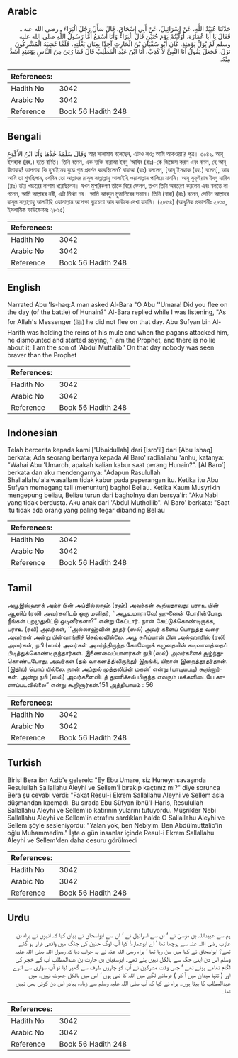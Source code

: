 ## Arabic


<div dir="rtl" lang="ar" style={{fontSize:'larger',backgroundColor:'#f8f9fa',padding:20}}>
حَدَّثَنَا عُبَيْدُ اللَّهِ، عَنْ إِسْرَائِيلَ، عَنْ أَبِي إِسْحَاقَ، قَالَ سَأَلَ رَجُلٌ الْبَرَاءَ ـ رضى الله عنه ـ فَقَالَ يَا أَبَا عُمَارَةَ، أَوَلَّيْتُمْ يَوْمَ حُنَيْنٍ قَالَ الْبَرَاءُ وَأَنَا أَسْمَعُ أَمَّا رَسُولُ اللَّهِ صلى الله عليه وسلم لَمْ يُوَلِّ يَوْمَئِذٍ، كَانَ أَبُو سُفْيَانَ بْنُ الْحَارِثِ آخِذًا بِعِنَانِ بَغْلَتِهِ، فَلَمَّا غَشِيَهُ الْمُشْرِكُونَ نَزَلَ، فَجَعَلَ يَقُولُ أَنَا النَّبِيُّ لاَ كَذِبْ، أَنَا ابْنُ عَبْدِ الْمُطَّلِبْ قَالَ فَمَا رُئِيَ مِنَ النَّاسِ يَوْمَئِذٍ أَشَدُّ مِنْهُ‏.‏
</div>
<div style={{backgroundColor:'#f8f9fa',padding:20, marginBottom: 10}}><table> <thead> <tr> <th>References:</th> <th></th> </tr> </thead> <tbody><tr><td>Hadith No</td><td>3042</td></tr><tr><td>Arabic No</td><td>3042</td></tr><tr><td>Reference</td><td>Book 56 Hadith 248</td></tr></tbody></table></div>

## Bengali


<div dir="ltr" lang="bn" style={{fontSize:'larger',backgroundColor:'#f8f9fa',padding:20}}>
وَقَالَ سَلَمَةُ خُذْهَا وَأَنَا ابْنُ الأَكْوَعِ আর সালামাহ বলেছেন, এটাও লও; আমি আকওয়া‘র পুত্র। ৩০৪২. আবূ ইসহাক (রহ.) হতে বর্ণিত। তিনি বলেন, এক ব্যক্তি বারাআ ইবনু ‘আযিব (রাঃ)-কে জিজ্ঞেস করল এবং বলল, হে আবূ উমারাহ! আপনারা কি হুনাইনের যুদ্ধে পৃষ্ঠ প্রদর্শন করেছিলেন? বারাআ (রাঃ) বললেন, [আবূ ইসহাক (রহ.) বলেন], আর আমি তা শুনছিলাম, সেদিন তো আল্লাহর রাসূল সাল্লাল্লাহু আলাইহি ওয়াসাল্লাম পালিয়ে যাননি। আবূ সুফ্ইয়ান ইবনু হারিস (রাঃ) তাঁর খচ্চরের লাগাম ধরেছিলেন। যখন মুশরিকগণ তাঁকে ঘিরে ফেলল, তখন তিনি অবতরণ করলেন এবং বলতে লাগলেন, আমি আল্লাহর নবী, এটা মিথ্যা নয়। আমি আবদুল মুত্তালিবের সন্তান। তিনি (বারা) (রাঃ) বলেন, সেদিন আল্লাহর রাসূল সাল্লাল্লাহু আলাইহি ওয়াসাল্লাম অপেক্ষা দৃঢ়চেতা আর কাউকে দেখা যায়নি। (২৮৬৪) (আধুনিক প্রকাশনীঃ ২৮১৫, ইসলামিক ফাউন্ডেশনঃ ২৮২৫)
</div>
<div style={{backgroundColor:'#f8f9fa',padding:20, marginBottom: 10}}><table> <thead> <tr> <th>References:</th> <th></th> </tr> </thead> <tbody><tr><td>Hadith No</td><td>3042</td></tr><tr><td>Arabic No</td><td>3042</td></tr><tr><td>Reference</td><td>Book 56 Hadith 248</td></tr></tbody></table></div>

## English


<div dir="ltr" lang="en" style={{fontSize:'larger',backgroundColor:'#f8f9fa',padding:20}}>
Narrated Abu 'Is-haq:A man asked Al-Bara "O Abu ''Umara! Did you flee on the day (of the battle) of Hunain?" Al-Bara replied while I was listening, "As for Allah's Messenger (ﷺ) he did not flee on that day. Abu Sufyan bin Al- Harith was holding the reins of his mule and when the pagans attacked him, he dismounted and started saying, 'I am the Prophet, and there is no lie about it; I am the son of 'Abdul Muttalib.' On that day nobody was seen braver than the Prophet
</div>
<div style={{backgroundColor:'#f8f9fa',padding:20, marginBottom: 10}}><table> <thead> <tr> <th>References:</th> <th></th> </tr> </thead> <tbody><tr><td>Hadith No</td><td>3042</td></tr><tr><td>Arabic No</td><td>3042</td></tr><tr><td>Reference</td><td>Book 56 Hadith 248</td></tr></tbody></table></div>

## Indonesian


<div dir="ltr" lang="id" style={{fontSize:'larger',backgroundColor:'#f8f9fa',padding:20}}>
Telah bercerita kepada kami ['Ubaidullah] dari [Isro'il] dari [Abu Ishaq] berkata; Ada seorang bertanya kepada Al Baro' radliallahu 'anhu, katanya: "Wahai Abu 'Umaroh, apakah kalian kabur saat perang Hunain?". [Al Baro'] berkata dan aku mendengarnya: "Adapun Rasulullah Shallallahu'alaiwasallam tidak kabur pada peperangan itu. Ketika itu Abu Sufyan memegang tali (menuntun) baghol Beliau. Ketika Kaum Musyrikin mengepung beliau, Beliau turun dari bagholnya dan bersya'ir: "Aku Nabi yang tidak berdusta. Aku anak dari 'Abdul Muthollib". Al Baro' berkata: "Saat itu tidak ada orang yang paling tegar dibanding Beliau
</div>
<div style={{backgroundColor:'#f8f9fa',padding:20, marginBottom: 10}}><table> <thead> <tr> <th>References:</th> <th></th> </tr> </thead> <tbody><tr><td>Hadith No</td><td>3042</td></tr><tr><td>Arabic No</td><td>3042</td></tr><tr><td>Reference</td><td>Book 56 Hadith 248</td></tr></tbody></table></div>

## Tamil


<div dir="ltr" lang="ta" style={{fontSize:'larger',backgroundColor:'#f8f9fa',padding:20}}>
அபூஇஸ்ஹாக் அம்ர் பின் அப்தில்லாஹ் (ரஹ்) அவர்கள் கூறியதாவது: பராஉ பின் ஆஸிப் (ரலி) அவர்களிடம் ஒரு மனிதர், ‘‘அபூஉமாராவே! ஹுனைன் போரின்போது நீங்கள் புறமுதுகிட்டு ஓடினீர்களா?” என்று கேட்டார். நான் கேட்டுக்கொண்டிருக்க, பராஉ (ரலி) அவர்கள், ‘‘அல்லாஹ்வின் தூதர் (ஸல்) அவர் களைப் பொறுத்த வரை அவர்கள் அன்று பின்வாங்கிச் செல்லவில்லை. அபூ சுஃப்யான் பின் அல்ஹாரிஸ் (ரலி) அவர்கள், நபி (ஸல்) அவர்கள் அமர்ந்திருந்த கோவேறுக் கழுதையின் கடிவாளத்தைப் பிடித்துக்கொண்டிருந்தார்கள். இணைவைப்பாளர்கள் நபி (ஸல்) அவர்களைச் சூழ்ந்துகொண்டபோது, அவர்கள் (தம் வாகனத்திலிருந்து) இறங்கி, யிநான் இறைத்தூதர்தான். (இதில்) பொய் யில்லை. நான் அப்துல் முத்தலிபின் மகன்’ என்று (பாடியபடி) கூறினார்கள். அன்று நபி (ஸல்) அவர்களைவிடத் துணிச்சல் மிகுந்த எவரும் மக்களிடையே காணப்படவில்லை” என்று கூறினார்கள்.151 அத்தியாயம் : 56
</div>
<div style={{backgroundColor:'#f8f9fa',padding:20, marginBottom: 10}}><table> <thead> <tr> <th>References:</th> <th></th> </tr> </thead> <tbody><tr><td>Hadith No</td><td>3042</td></tr><tr><td>Arabic No</td><td>3042</td></tr><tr><td>Reference</td><td>Book 56 Hadith 248</td></tr></tbody></table></div>

## Turkish


<div dir="ltr" lang="tr" style={{fontSize:'larger',backgroundColor:'#f8f9fa',padding:20}}>
Birisi Bera ibn Azib'e gelerek: "Ey Ebu Umare, siz Huneyn savaşında Resulullah Sallallahu Aleyhi ve Sellem'İ bırakıp kaçtınız mı?" diye sorunca Bera şu cevabı verdi: "Fakat Resul-i Ekrem Sallallahu Aleyhi ve Sellem asla düşmandan kaçmadı. Bu sırada Ebu Süfyan ibnü'l-Haris, Resulullah Sallallahu Aleyhi ve Sellem'ib katırının yularını tutuyordu. Müşrikler Nebi Sallallahu Aleyhi ve Sellem'in etrafını sardıkları halde O Sallallahu Aleyhi ve Sellem şöyle sesleniyordu: "Yalan yok, ben Nebiyim. Ben Abdülmuttalib'in oğlu Muhammedim." İşte o gün insanlar içinde ResuI-i Ekrem Sallallahu Aleyhi ve Sellem'den daha cesuru görülmedi
</div>
<div style={{backgroundColor:'#f8f9fa',padding:20, marginBottom: 10}}><table> <thead> <tr> <th>References:</th> <th></th> </tr> </thead> <tbody><tr><td>Hadith No</td><td>3042</td></tr><tr><td>Arabic No</td><td>3042</td></tr><tr><td>Reference</td><td>Book 56 Hadith 248</td></tr></tbody></table></div>

## Urdu


<div dir="rtl" lang="ur" style={{fontSize:'larger',backgroundColor:'#f8f9fa',padding:20}}>
ہم سے عبیداللہ بن موسیٰ نے ‘ ان سے اسرائیل نے ‘ ان سے ابواسحاق نے بیان کیا کہ انہوں نے براء بن عازب رضی اللہ عنہ سے پوچھا تھا ‘ اے ابوعمارہ! کیا آپ لوگ حنین کی جنگ میں واقعی فرار ہو گئے تھے؟ ابواسحاق نے کہا میں سن رہا تھا ‘ براء رضی اللہ عنہ نے یہ جواب دیا کہ رسول اللہ صلی اللہ علیہ وسلم اس دن اپنی جگہ سے بالکل نہیں ہٹے تھے۔ ابوسفیان بن حارث بن عبدالمطلب آپ کے خچر کی لگام تھامے ہوئے تھے ‘ جس وقت مشرکین نے آپ کو چاروں طرف سے گھیر لیا تو آپ سواری سے اترے اور ( تنہا میدان میں آ کر ) فرمانے لگے میں اللہ کا نبی ہوں ‘ اس میں بالکل جھوٹ نہیں۔ میں عبدالمطلب کا بیٹا ہوں۔ براء نے کہا کہ آپ صلی اللہ علیہ وسلم سے زیادہ بہادر اس دن کوئی بھی نہیں تھا۔
</div>
<div style={{backgroundColor:'#f8f9fa',padding:20, marginBottom: 10}}><table> <thead> <tr> <th>References:</th> <th></th> </tr> </thead> <tbody><tr><td>Hadith No</td><td>3042</td></tr><tr><td>Arabic No</td><td>3042</td></tr><tr><td>Reference</td><td>Book 56 Hadith 248</td></tr></tbody></table></div>